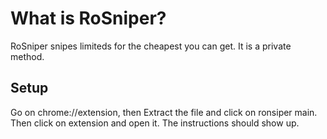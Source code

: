 # What is RoSniper?
RoSniper snipes limiteds for the cheapest you can get. It is a private method.

## Setup 
Go on chrome://extension, then Extract the file and click on ronsiper main. Then click on extension and open it. The instructions should show up.

